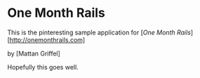 # One Month Rails

This is the pinteresting sample application for [*One Month Rails*][http://onemonthrails.com]

by [Mattan Griffel]

Hopefully this goes well.